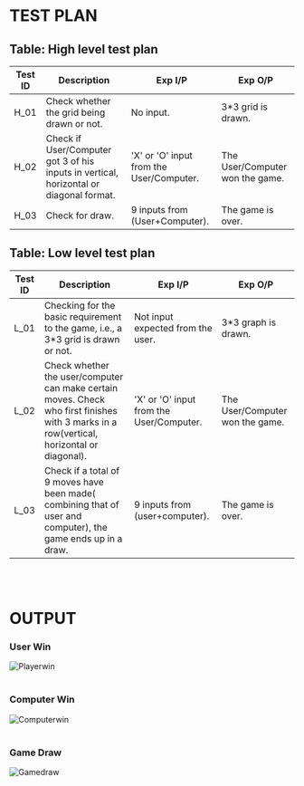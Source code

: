 # TEST PLAN

## Table: High level test plan

|Test ID | Description | Exp I/P | Exp O/P |
|--------|-------------|---------|---------|
|H_01    |  Check whether the grid being drawn or not.           |    No input.     |      3*3 grid is drawn.   |
|H_02    |Check if User/Computer got 3 of his inputs in vertical, horizontal or diagonal format.             |   'X' or 'O' input from the User/Computer.      |The User/Computer won the game.|
|H_03    | Check for draw.            |   9 inputs from (User+Computer).      |     The game is over.    |


## Table: Low level test plan

|Test ID | Description | Exp I/P | Exp O/P |
|--------|-------------|---------|---------|
|L_01    | Checking for the basic requirement to the game, i.e., a 3*3 grid is drawn or not. |    Not input expected from the user. |  3*3 graph is drawn.  |
|L_02    | Check whether the user/computer can make certain moves. Check who first finishes  with 3 marks in a row(vertical, horizontal or diagonal). |   'X' or 'O' input from the User/Computer.      |   The User/Computer won the game.      |
|L_03    |   Check if a total of 9 moves have been made( combining that of user and computer), the game ends up in a draw.           |  9 inputs from (user+computer).       |                The game is over.        |

 </br>
 </br>

# OUTPUT

### User Win
![Playerwin](https://user-images.githubusercontent.com/98867361/153206836-1a56ecb8-00a1-44ad-be40-f045c5d3b983.png)
 </br>
 </br>
 
### Computer Win
![Computerwin](https://user-images.githubusercontent.com/98867361/153206885-a023c2ed-bf6c-49f1-87a3-bfb679379cd6.png)
 </br>
 </br>
 
### Game Draw
![Gamedraw](https://user-images.githubusercontent.com/98867361/153206916-3ac6d8ab-1aef-4f6a-8add-aa8b344ac1ef.png)

